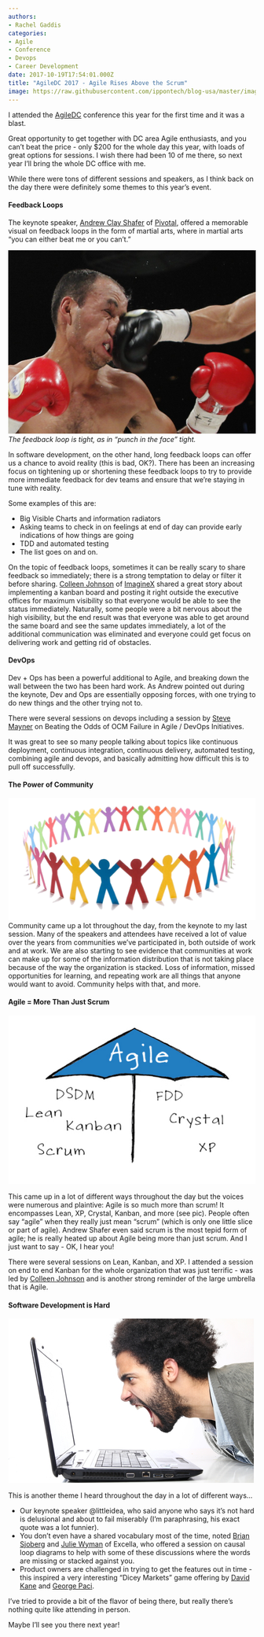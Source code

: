 ```yaml
---
authors:
- Rachel Gaddis
categories:
- Agile
- Conference
- Devops
- Career Development
date: 2017-10-19T17:54:01.000Z
title: "AgileDC 2017 - Agile Rises Above the Scrum"
image: https://raw.githubusercontent.com/ippontech/blog-usa/master/images/2017/10/pond-scum-with-frog.jpg
---
```


I attended the [AgileDC](https://www.agiledc.org/) conference this year for the first time and it was a blast.

Great opportunity to get together with DC area Agile enthusiasts, and you can’t beat the price - only $200 for the whole day this year, with loads of great options for sessions. I wish there had been 10 of me there, so next year I’ll bring the whole DC office with me.

While there were tons of different sessions and speakers, as I think back on the day there were definitely some themes to this year’s event.

#### Feedback Loops
The keynote speaker, [Andrew Clay Shafer](https://twitter.com/littleidea) of [Pivotal](https://pivotal.io/), offered a memorable visual on feedback loops in the form of martial arts, where in martial arts “you can either beat me or you can’t.”

![alt](https://raw.githubusercontent.com/ippontech/blog-usa/master/images/2017/10/knockout_punch.jpg)
*The feedback loop is tight, as in “punch in the face” tight.*

In software development, on the other hand, long feedback loops can offer us a chance to avoid reality (this is bad, OK?). There has been an increasing focus on tightening up or shortening these feedback loops to try to provide more immediate feedback for dev teams and ensure that we’re staying in tune with reality.

Some examples of this are:

* Big Visible Charts and information radiators
* Asking teams to check in on feelings at end of day can provide early indications of how things are going
* TDD and automated testing
* The list goes on and on.

On the topic of feedback loops, sometimes it can be really scary to share feedback so immediately; there is a strong temptation to delay or filter it before sharing. [Colleen Johnson](https://twitter.com/scrumhive) of [ImagineX](http://imaginexconsulting.com/) shared a great story about implementing a kanban board and posting it right outside the executive offices for maximum visibility so that everyone would be able to see the status immediately. Naturally, some people were a bit nervous about the high visibility, but the end result was that everyone was able to get around the same board and see the same updates immediately, a lot of the additional communication was eliminated and everyone could get focus on delivering work and getting rid of obstacles.

#### DevOps
Dev + Ops has been a powerful additional to Agile, and breaking down the wall between the two has been hard work. As Andrew pointed out during the keynote, Dev and Ops are essentially opposing forces, with one trying to do new things and the other trying not to.

There were several sessions on devops including a session by [Steve Mayner](https://www.linkedin.com/in/stevemayner/) on Beating the Odds of OCM Failure in Agile / DevOps Initiatives.

It was great to see so many people talking about topics like continuous deployment, continuous integration, continuous delivery, automated testing, combining agile and devops, and basically admitting how difficult this is to pull off successfully.

#### The Power of Community
![alt](https://raw.githubusercontent.com/ippontech/blog-usa/master/images/2017/10/Community-Logo.jpg)
Community came up a lot throughout the day, from the keynote to my last session. Many of the speakers and attendees have received a lot of value over the years from communities we’ve participated in, both outside of work and at work. We are also starting to see evidence that communities at work can make up for some of the information distribution that is not taking place because of the way the organization is stacked. Loss of information, missed opportunities for learning, and repeating work are all things that anyone would want to avoid. Community helps with that, and more.

#### Agile = More Than Just Scrum
![alt](https://raw.githubusercontent.com/ippontech/blog-usa/master/images/2017/10/agile_umbrella.jpg)

This came up in a lot of different ways throughout the day but the voices were numerous and plaintive: Agile is so much more than scrum! It encompasses Lean, XP, Crystal, Kanban, and more (see pic). People often say “agile” when they really just mean “scrum” (which is only one little slice or part of agile). Andrew Shafer even said scrum is the most tepid form of agile; he is really heated up about Agile being more than just scrum. And I just want to say - OK, I hear you!

There were several sessions on Lean, Kanban, and XP. I attended a session on end to end Kanban for the whole organization that was just terrific - was led by [Colleen Johnson](https://twitter.com/scrumhive) and is another strong reminder of the large umbrella that is Agile.

#### Software Development is Hard
![alt](https://raw.githubusercontent.com/ippontech/blog-usa/master/images/2017/10/screaming-at-laptop.jpg)

This is another theme I heard throughout the day in a lot of different ways...

* Our keynote speaker @littleidea, who said anyone who says it’s not hard is delusional and about to fail miserably (I’m paraphrasing, his exact quote was a lot funnier).
* You don’t even have a shared vocabulary most of the time, noted [Brian Sjoberg](https://www.linkedin.com/in/briansjoberg/) and [Julie Wyman](https://www.linkedin.com/in/julie-wyman/) of Excella, who offered a session on causal loop diagrams to help with some of these discussions where the words are missing or stacked against you.
* Product owners are challenged in trying to get the features out in time - this inspired a very interesting “Dicey Markets” game offering by [David Kane](https://www.linkedin.com/in/david-kane-2a1263/) and [George Paci](https://www.linkedin.com/in/george-paci-8422a55/).

I’ve tried to provide a bit of the flavor of being there, but really there’s nothing quite like attending in person.

Maybe I’ll see you there next year!
